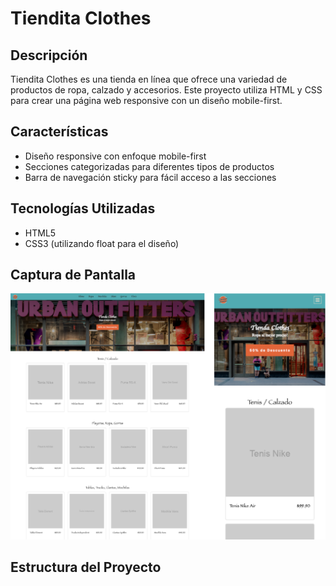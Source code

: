 # Tiendita Clothes

## Descripción

Tiendita Clothes es una tienda en línea que ofrece una variedad de productos de ropa, calzado y accesorios. Este proyecto utiliza HTML y CSS para crear una página web responsive con un diseño mobile-first.

## Características

- Diseño responsive con enfoque mobile-first
- Secciones categorizadas para diferentes tipos de productos
- Barra de navegación sticky para fácil acceso a las secciones

## Tecnologías Utilizadas

- HTML5
- CSS3 (utilizando float para el diseño)

## Captura de Pantalla

<img src="https://github.com/philip13/Tiendita-Clothes/blob/main/assets/image/tiendita-clothes-screen.png" alt="captura del proyecto"/>

## Estructura del Proyecto

